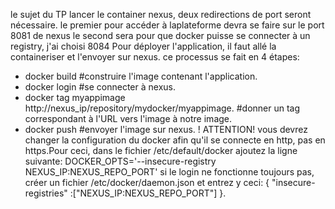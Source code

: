 le sujet du TP 
lancer le container nexus, deux redirections de port seront nécessaire.
le premier pour accéder à laplateforme devra se faire sur le port 8081 de nexus
le second sera pour que docker puisse se connecter à un registry, j'ai choisi 8084
Pour déployer l'application, il faut allé la containeriser et l'envoyer sur nexus.
ce processus se fait en 4 étapes: 
- docker build #construire l'image contenant l'application.
- docker login #se connecter à nexus.
- docker tag myappimage http://nexus_ip/repository/mydocker/myappimage.
#donner un tag correspondant à l'URL vers l'image à notre image.
- docker push #envoyer l'image sur nexus.
! ATTENTION! vous devrez changer la configuration du docker afin qu'il se connecte
en http, pas en https.Pour ceci, dans le fichier /etc/default/docker ajoutez la ligne 
suivante: DOCKER_OPTS='--insecure-registry NEXUS_IP:NEXUS_REPO_PORT'
si le login ne fonctionne toujours pas, créer un fichier /etc/docker/daemon.json et entrez y ceci:
{
"insecure-registries" :["NEXUS_IP:NEXUS_REPO_PORT"]
}.
